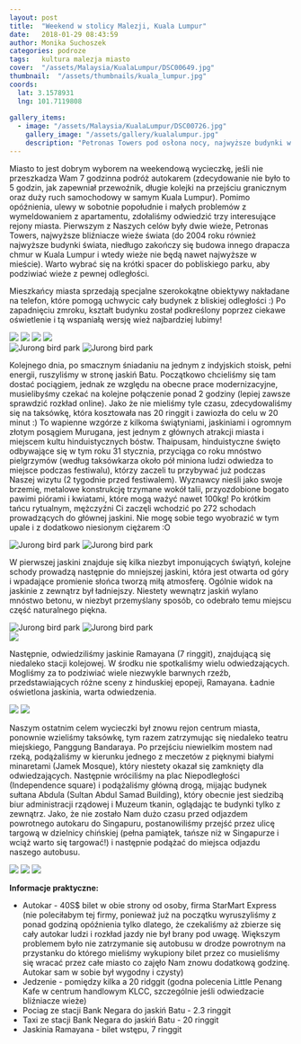 ```yaml
---
layout: post
title:  "Weekend w stolicy Malezji, Kuala Lumpur"
date:   2018-01-29 08:43:59
author: Monika Suchoszek
categories: podroze
tags:	kultura malezja miasto
cover:  "/assets/Malaysia/KualaLumpur/DSC00649.jpg"
thumbnail:  "/assets/thumbnails/kuala_lumpur.jpg"
coords:
  lat: 3.1578931
  lng: 101.7119808
  
gallery_items:
  - image: "/assets/Malaysia/KualaLumpur/DSC00726.jpg"
    gallery_image: "/assets/gallery/kualalumpur.jpg"
    description: "Petronas Towers pod osłona nocy, najwyższe budynki w mieście Kuala Lumpur, Malezja."
---
```


Miasto to jest dobrym wyborem na weekendową wycieczkę, jeśli nie przeszkadza Wam 7 godzinna podróż autokarem (zdecydowanie nie było to 5 godzin, jak zapewniał przewoźnik,
długie kolejki na przejściu granicznym oraz duży ruch samochodowy w samym Kuala Lumpur). Pomimo opóźnienia, ulewy w sobotnie popołudnie i małych problemów z wymeldowaniem 
z apartamentu, zdołaliśmy odwiedzić trzy interesujące rejony miasta. Pierwszym z Naszych celów były dwie wieże, Petronas Towers, najwyższe bliźniacze wieże świata (do 2004
roku również najwyższe budynki świata, niedługo zakończy się budowa innego drapacza chmur w Kuala Lumpur i wtedy wieże nie będą nawet najwyższe w mieście). Warto wybrać 
się na krótki spacer do pobliskiego parku, aby podziwiać wieże z pewnej odległości. 
  
Mieszkańcy miasta sprzedają specjalne szerokokątne obiektywy nakładane na telefon, które pomogą uchwycic cały budynek z bliskiej odległości :) Po zapadnięciu zmroku, kształt budynku został podkreślony poprzez ciekawe oświetlenie i tą wspaniałą wersję wież najbardziej lubimy!

<img src="/assets/Malaysia/KualaLumpur/DSC00661-e1517205904767.jpg">

<img src="/assets/Malaysia/KualaLumpur/DSC00655.jpg">

<img src="/assets/Malaysia/KualaLumpur/DSC00726.jpg">

<img src="/assets/Malaysia/KualaLumpur/DSC00701.jpg">

<div class="row">
  <img src="/assets/Malaysia/KualaLumpur/DSC00714-e1517205917967.jpg" class="column-50" alt="Jurong bird park" />
  <img src="/assets/Malaysia/KualaLumpur/DSC00719-e1517205893851.jpg" class="column-50" alt="Jurong bird park" />
</div>

Kolejnego dnia, po smacznym śniadaniu na jednym z indyjskich stoisk, pełni energii, ruszyliśmy w stronę jaskiń Batu. Początkowo chcieliśmy się tam dostać pociągiem, 
jednak ze względu na obecne prace modernizacyjne, musielibyśmy czekać na kolejne połączenie ponad 2 godziny (lepiej zawsze sprawdzić rozkład online). Jako że nie mieliśmy
 tyle czasu, zdecydowaliśmy się na taksówkę, która kosztowała nas 20 ringgit i zawiozła do celu w 20 minut :) To wapienne wzgórze z kilkoma świątyniami, jaskiniami i 
 ogromnym złotym posągiem Murugana, jest jednym z głównych atrakcji miasta i miejscem kultu hinduistycznych bóstw. Thaipusam, hinduistyczne święto odbywające się w tym 
 roku 31 stycznia, przyciąga co roku mnóstwo pielgrzymów (według taksówkarza około pół miniona ludzi odwiedza to miejsce podczas festiwalu), którzy zaczeli tu przybywać 
 już podczas Naszej wizytu (2 tygodnie przed festiwalem). Wyznawcy nieśli jako swoje brzemię, metalowe konstrukcję trzymane wokół talii, przyozdobione bogato pawimi piórami
i kwiatami, które mogą ważyć nawet 100kg! Po krótkim tańcu rytualnym, mężczyźni Ci zaczęli wchodzić po 272 schodach prowadzących do głównej jaskini. Nie mogę sobie tego 
wyobrazić w tym upale i z dodatkowo niesionym ciężarem :O

<div class="row">
  <img src="/assets/Malaysia/KualaLumpur/DSC00794-e1517205593637.jpg" class="column-50" alt="Jurong bird park" />
  <img src="/assets/Malaysia/KualaLumpur/DSC00759-e1517205729246.jpg" class="column-50" alt="Jurong bird park" />
</div>

W pierwszej jaskini znajduje się kilka niezbyt imponujących świątyń, kolejne schody prowadzą następnie do mniejszej jaskini, która jest otwarta od góry i wpadające 
promienie słońca tworzą miłą atmosferę. Ogólnie widok na jaskinie z zewnątrz był ładniejszy. Niestety wewnątrz jaskiń wylano mnóstwo betonu, w niezbyt przemyślany sposób, 
co odebrało temu miejscu część naturalnego piękna.

<div class="row">
  <img src="/assets/Malaysia/KualaLumpur/DSC00746-e1517205716322.jpg" class="column-50" alt="Jurong bird park" />
  <img src="/assets/Malaysia/KualaLumpur/DSC00768-e1517205584843.jpg" class="column-50" alt="Jurong bird park" />
</div>

<img src="/assets/Malaysia/KualaLumpur/DSC00766.jpg">

Następnie, odwiedziliśmy jaskinie Ramayana (7 ringgit), znajdującą się niedaleko stacji kolejowej. W środku nie spotkaliśmy wielu odwiedzających. Mogliśmy za to 
podziwiać wiele niezwykle barwnych rzeźb, przedstawiających różne sceny z hinduskiej epopeji, Ramayana. Ładnie oświetlona jaskinia, warta odwiedzenia.

<img src="/assets/Malaysia/KualaLumpur/DSC00815.jpg">
<img src="/assets/Malaysia/KualaLumpur/DSC00819.jpg">

Naszym ostatnim celem wycieczki był znowu rejon centrum miasta, ponownie wzieliśmy taksówkę, tym razem zatrzymując się niedaleko teatru miejskiego, Panggung Bandaraya. 
Po przejściu niewielkim mostem nad rzeką, podążaliśmy w kierunku jednego z meczetów z pięknymi białymi minaretami (Jamek Mosque), który niestety okazał się zamknięty dla
odwiedzających. Następnie wróciliśmy na plac Niepodległości (Independence square) i podążaliśmy główną drogą, mijając budynek sułtana Abdula (Sultan Abdul Samad Building),
który obecnie jest siedzibą biur administracji rządowej i Muzeum tkanin, oglądając te budynki tylko z zewnątrz. Jako, że nie zostało Nam dużo czasu przed odjazdem powrotnego
autokaru do Singapuru, postanowiliśmy przejść przez ulicę targową w dzielnicy chińskiej (pełna pamiątek, tańsze niż w Singapurze i wciąż warto się targować!) i następnie
podążać do miejsca odjazdu naszego autobusu.
    
<img src="/assets/Malaysia/KualaLumpur/DSC00837.jpg">

<img src="/assets/Malaysia/KualaLumpur/DSC00843.jpg">

<img src="/assets/Malaysia/KualaLumpur/DSC00845.jpg">


__Informacje praktyczne:__
  * Autokar - 40S$ bilet w obie strony od osoby, firma StarMart Express (nie poleciłabym tej firmy, ponieważ już na początku wyruszyliśmy z ponad godziną opóźnienia tylko
   dlatego, że czekaliśmy aż zbierze się cały autokar ludzi i rozkład jazdy nie był brany pod uwagę. Większym problemem było nie zatrzymanie się autobusu w drodze 
   powrotnym na przystanku do którego mieliśmy wykupiony bilet przez co musieliśmy się wracać przez całe miasto co zajęło Nam znowu dodatkową godzinę. Autokar sam w 
   sobie był wygodny i czysty)
  * Jedzenie - pomiędzy kilka a 20 ridggit (godna polecenia Little Penang Kafe w centrum handlowym KLCC, szczególnie jeśli odwiedzacie bliźniacze wieże)
  * Pociag ze stacji Bank Negara do jaskiń Batu - 2.3 ringgit
  * Taxi ze stacji Bank Negara do jaskiń Batu - 20 ringgit
  * Jaskinia Ramayana - bilet wstępu, 7 ringgit
